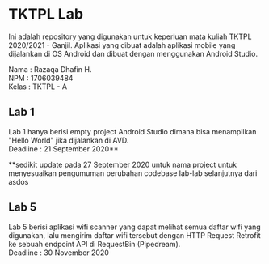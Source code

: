 # TKTPL Lab

Ini adalah repository yang digunakan untuk keperluan mata kuliah TKTPL 2020/2021 - Ganjil. Aplikasi yang dibuat adalah aplikasi mobile yang dijalankan di OS Android dan dibuat dengan menggunakan Android Studio.

Nama 	: Razaqa Dhafin H.<br />
NPM		: 1706039484<br />
Kelas	: TKTPL - A

## Lab 1

Lab 1 hanya berisi empty project Android Studio dimana bisa menampilkan "Hello World" jika dijalankan di AVD.<br />
Deadline	: 21 September 2020**

**sedikit update pada 27 September 2020 untuk nama project untuk menyesuaikan pengumuman perubahan codebase lab-lab selanjutnya dari asdos

## Lab 5

Lab 5 berisi aplikasi wifi scanner yang dapat melihat semua daftar wifi yang digunakan, lalu mengirim daftar wifi tersebut dengan HTTP Request Retrofit ke sebuah endpoint API di RequestBin (Pipedream).<br />
Deadline	: 30 November 2020